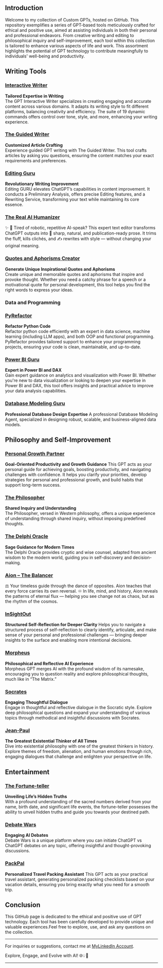 ## Introduction

Welcome to my collection of Custom GPTs, hosted on GitHub. This repository exemplifies a series of GPT-based tools meticulously crafted for ethical and positive use, aimed at assisting individuals in both their personal and professional endeavors. From creative writing and editing to philosophical inquiry and self-improvement, each tool within this collection is tailored to enhance various aspects of life and work. This assortment highlights the potential of GPT technology to contribute meaningfully to individuals' well-being and productivity.

## Writing Tools

### [Interactive Writer](https://chat.openai.com/g/g-AaKhBisIN-interactive-writer)
**Tailored Expertise in Writing**  
The GPT Interactive Writer specializes in creating engaging and accurate content across various domains. It adapts its writing style to fit different platforms, balancing creativity and efficiency. The suite of 19 dynamic commands offers control over tone, style, and more, enhancing your writing experience.

### [The Guided Writer](https://chat.openai.com/g/g-spa305Ewq-the-best-guided-writer)
**Customized Article Crafting**  
Experience guided GPT writing with The Guided Writer. This tool crafts articles by asking you questions, ensuring the content matches your exact requirements and preferences.

### [Editing Guru](https://chat.openai.com/g/g-AZKC67NTa-editing-guru)
**Revolutionary Writing Improvement**  
Editing GURU elevates ChatGPT’s capabilities in content improvement. It conducts a Preliminary Analysis, offers precise Editing features, and a Rewriting Service, transforming your text while maintaining its core essence.

### [The Real AI Humanizer](https://chatgpt.com/g/g-689c565e09848191abf1c79ec8f99306-the-real-ai-humanizer)

✨ 🤖 Tired of robotic, repetitive AI-speak? This expert text editor transforms ChatGPT outputs into 🧠 sharp, natural, and publication-ready prose. It trims the fluff, kills clichés, and ✍️ rewrites with style — without changing your original meaning.


### [Quotes and Aphorisms Creator](https://chat.openai.com/g/g-DeqFMK8IN-quotes-and-aphorisms-creator)
**Generate Unique Inspirational Quotes and Aphorisms**  
Create unique and memorable quotes and aphorisms that inspire and provoke thought. Whether you need a catchy phrase for a speech or a motivational quote for personal development, this tool helps you find the right words to express your ideas.

### Data and Programming

### [PyRefactor](https://chat.openai.com/g/g-b0ChYyFYK-pyrefactor)
**Refactor Python Code**  
Refactor python code efficiently with an expert in data science, machine learning (including LLM apps), and both OOP and functional programming. PyRefactor provides tailored support to enhance your programming projects, ensuring your code is clean, maintainable, and up-to-date.

### [Power BI Guru](https://chat.openai.com/g/g-MccBo6YkF-power-bi-guru)
**Expert in Power BI and DAX**  
Gain expert guidance on analytics and visualization with Power BI. Whether you're new to data visualization or looking to deepen your expertise in Power BI and DAX, this tool offers insights and practical advice to improve your data analysis capabilities.

### [Database Modeling Guru](https://chatgpt.com/g/g-68370543f2f081919259e9f81a87e545-database-modeling-guru)

**Professional Database Design Expertise**
A professional Database Modeling Agent, specialized in designing robust, scalable, and business-aligned data models.

## Philosophy and Self-Improvement

### [Personal Growth Partner](https://chatgpt.com/g/g-6899befb04048191921760762b3bdfce-personal-growth-partner)

**Goal-Oriented Productivity and Growth Guidance**
This GPT acts as your personal guide for achieving goals, boosting productivity, and navigating challenges with confidence. It helps you clarify your priorities, develop strategies for personal and professional growth, and build habits that support long-term success.

### [The Philosopher](https://chat.openai.com/g/g-1KGHmUIWk-the-philosopher)
**Shared Inquiry and Understanding**  
The Philosopher, versed in Western philosophy, offers a unique experience of understanding through shared inquiry, without imposing predefined thoughts.

### [The Delphi Oracle](https://chat.openai.com/g/g-coVon6Rzr-the-delphi-oracle)
**Sage Guidance for Modern Times**  
The Delphi Oracle provides cryptic and wise counsel, adapted from ancient wisdom to the modern world, guiding you in self-discovery and decision-making.

### [Aion – The Balancer](https://chatgpt.com/g/g-689b3a892b58819185caaa02b8fd3061-aion-the-balancer)

⚖️ Your timeless guide through the dance of opposites. Aion teaches that every force carries its own reversal. ♾️ In life, mind, and history, Aion reveals the patterns of eternal flux — helping you see change not as chaos, but as the rhythm of the cosmos.


### [InSightOut](https://chatgpt.com/g/g-6858f56397d48191ba2ea173c6ff724d-insightout)

**Structured Self-Reflection for Deeper Clarity**
Helps you to navigate a structured process of self-reflection to clearly identify, articulate, and make sense of your personal and professional challenges — bringing deeper insights to the surface and enabling more intentional decisions.

### [Morpheus](https://chat.openai.com/g/g-bszGmASOG-into-the-matrix)
**Philosophical and Reflective AI Experience**  
Morpheus GPT merges AI with the profound wisdom of its namesake, encouraging you to question reality and explore philosophical thoughts, much like in “The Matrix.”

### [Socrates](https://chat.openai.com/g/g-RBEnfDIto-socrates)
**Engaging Thoughtful Dialogue**  
Engage in thoughtful and reflective dialogue in the Socratic style. Explore deep philosophical questions and expand your understanding of various topics through methodical and insightful discussions with Socrates.

### [Jean-Paul](https://chat.openai.com/g/g-QqRpQbCIT-jean-paul)
**The Greatest Existential Thinker of All Times**  
Dive into existential philosophy with one of the greatest thinkers in history. Explore themes of freedom, alienation, and human emotions through rich, engaging dialogues that challenge and enlighten your perspective on life.

## Entertainment

### [The Fortune-teller](https://chat.openai.com/g/g-bszGmASOG-into-the-matrix)
**Unveiling Life’s Hidden Truths**  
With a profound understanding of the sacred numbers derived from your name, birth date, and significant life events, the fortune-teller possesses the ability to unveil hidden truths and guide you towards your destined path.

### [Debate Wars](https://chat.openai.com/g/g-3f6WLJxOX-debate-wars)
**Engaging AI Debates**  
Debate Wars is a unique platform where you can initiate ChatGPT vs ChatGPT debates on any topic, offering insightful and thought-provoking discussions.

### [PackPal](https://chatgpt.com/g/g-689389dcd67881918a3742607536e69b-packpal)

**Personalized Travel Packing Assistant**
This GPT acts as your practical travel assistant, generating personalized packing checklists based on your vacation details, ensuring you bring exactly what you need for a smooth trip.


## Conclusion

This GitHub page is dedicated to the ethical and positive use of GPT technology. Each tool has been carefully developed to provide unique and valuable experiences.Feel free to explore, use, and ask any questions on the collection. 

---

For inquiries or suggestions, contact me at [MyLinkedIn Account](https://www.linkedin.com/in/gianpiero-andrenacci-72543532/).

Explore, Engage, and Evolve with AI! 🌐💡🚀

---
